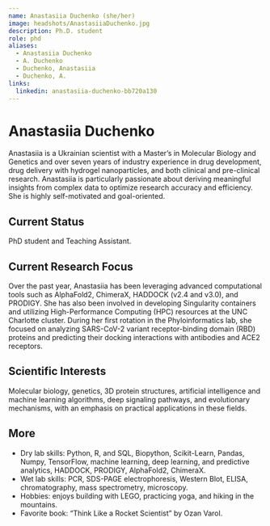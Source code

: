 ```yaml
---
name: Anastasiia Duchenko (she/her)
image: headshots/AnastasiiaDuchenko.jpg
description: Ph.D. student
role: phd
aliases:
  - Anastasiia Duchenko
  - A. Duchenko
  - Duchenko, Anastasiia
  - Duchenko, A.
links:
  linkedin: anastasiia-duchenko-bb720a130
---
```


# Anastasiia Duchenko

Anastasiia is a Ukrainian scientist with a Master’s in Molecular Biology and Genetics and over seven years of industry experience in drug development, drug delivery with hydrogel nanoparticles, and both clinical and pre-clinical research. Anastasiia is particularly passionate about deriving meaningful insights from complex data to optimize research accuracy and efficiency. She is highly self-motivated and goal-oriented.

## Current Status

PhD student and Teaching Assistant.

## Current Research Focus

Over the past year, Anastasiia has been leveraging advanced computational tools such as AlphaFold2, ChimeraX, HADDOCK (v2.4 and v3.0), and PRODIGY. She has also been involved in developing Singularity containers and utilizing High-Performance Computing (HPC) resources at the UNC Charlotte cluster. During her first rotation in the Phyloinformatics lab, she focused on analyzing SARS-CoV-2 variant receptor-binding domain (RBD) proteins and predicting their docking interactions with antibodies and ACE2 receptors.

## Scientific Interests

Molecular biology, genetics, 3D protein structures, artificial intelligence and machine learning algorithms, deep signaling pathways, and evolutionary mechanisms, with an emphasis on practical applications in these fields.

## More

- Dry lab skills: Python, R, and SQL, Biopython, Scikit-Learn, Pandas, Numpy, TensorFlow, machine learning, deep learning, and predictive analytics, HADDOCK, PRODIGY, AlphaFold2, ChimeraX.
- Wet lab skills: PCR, SDS-PAGE electrophoresis, Western Blot, ELISA, chromatography, mass spectrometry, microscopy.
- Hobbies: enjoys building with LEGO, practicing yoga, and hiking in the mountains.
- Favorite book: “Think Like a Rocket Scientist” by Ozan Varol.
